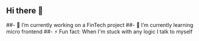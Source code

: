 ## Hi there 👋

##- 🔭 I’m currently working on a FinTech project
##- 🌱 I’m currently learning micro frontend
##-  ⚡ Fun fact: When I'm stuck with any logic I talk to myself 
